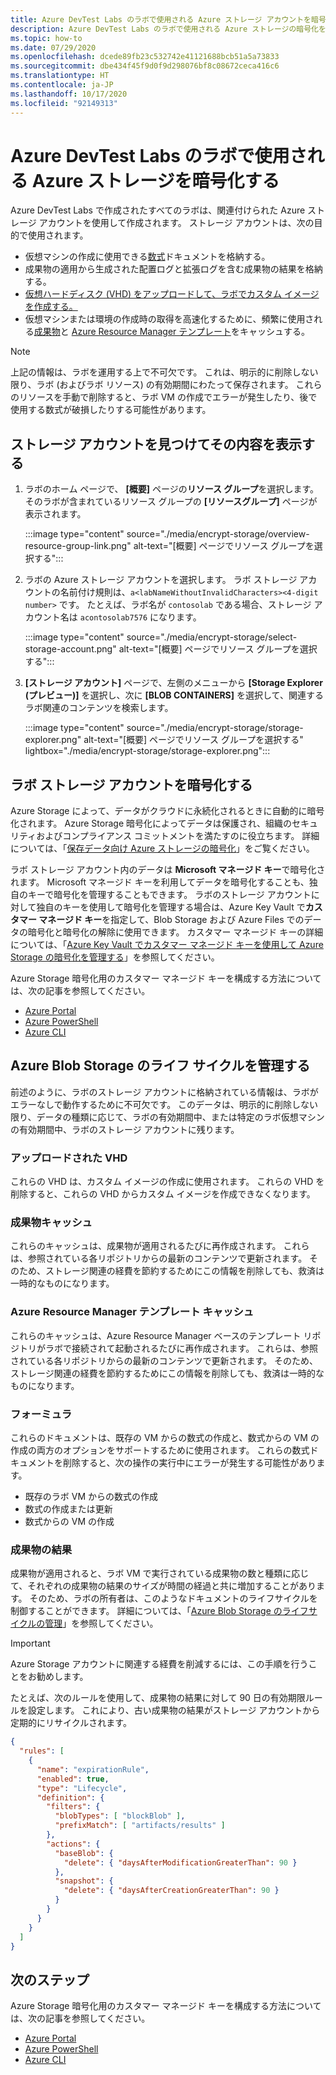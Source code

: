 ```yaml
---
title: Azure DevTest Labs のラボで使用される Azure ストレージ アカウントを暗号化する
description: Azure DevTest Labs のラボで使用される Azure ストレージの暗号化を構成する方法について説明します
ms.topic: how-to
ms.date: 07/29/2020
ms.openlocfilehash: dcede89fb23c532742e41121688bcb51a5a73833
ms.sourcegitcommit: dbe434f45f9d0f9d298076bf8c08672ceca416c6
ms.translationtype: HT
ms.contentlocale: ja-JP
ms.lasthandoff: 10/17/2020
ms.locfileid: "92149313"
---
```

# <a name="encrypt-azure-storage-used-by-a-lab-in-azure-devtest-labs"></a>Azure DevTest Labs のラボで使用される Azure ストレージを暗号化する
Azure DevTest Labs で作成されたすべてのラボは、関連付けられた Azure ストレージ アカウントを使用して作成されます。 ストレージ アカウントは、次の目的で使用されます。 

- 仮想マシンの作成に使用できる[数式](devtest-lab-manage-formulas.md)ドキュメントを格納する。
- 成果物の適用から生成された配置ログと拡張ログを含む成果物の結果を格納する。 
- [仮想ハードディスク (VHD) をアップロードして、ラボでカスタム イメージを作成する。](devtest-lab-create-template.md)
- 仮想マシンまたは環境の作成時の取得を高速化するために、頻繁に使用される[成果物](add-artifact-vm.md)と [Azure Resource Manager テンプレート](devtest-lab-create-environment-from-arm.md)をキャッシュする。

> [!NOTE]
> 上記の情報は、ラボを運用する上で不可欠です。 これは、明示的に削除しない限り、ラボ (およびラボ リソース) の有効期間にわたって保存されます。 これらのリソースを手動で削除すると、ラボ VM の作成でエラーが発生したり、後で使用する数式が破損したりする可能性があります。 

## <a name="locate-the-storage-account-and-view-its-contents"></a>ストレージ アカウントを見つけてその内容を表示する

1. ラボのホーム ページで、 **[概要]** ページの**リソース グループ**を選択します。 そのラボが含まれているリソース グループの **[リソースグループ]** ページが表示されます。 

    :::image type="content" source="./media/encrypt-storage/overview-resource-group-link.png" alt-text="[概要] ページでリソース グループを選択する":::
1. ラボの Azure ストレージ アカウントを選択します。 ラボ ストレージ アカウントの名前付け規則は、`a<labNameWithoutInvalidCharacters><4-digit number>` です。 たとえば、ラボ名が `contosolab` である場合、ストレージ アカウント名は `acontosolab7576` になります。 

    :::image type="content" source="./media/encrypt-storage/select-storage-account.png" alt-text="[概要] ページでリソース グループを選択する":::
3. **[ストレージ アカウント]** ページで、左側のメニューから **[Storage Explorer (プレビュー)]** を選択し、次に **[BLOB CONTAINERS]** を選択して、関連するラボ関連のコンテンツを検索します。 

   :::image type="content" source="./media/encrypt-storage/storage-explorer.png" alt-text="[概要] ページでリソース グループを選択する" lightbox="./media/encrypt-storage/storage-explorer.png":::

## <a name="encrypt-the-lab-storage-account"></a>ラボ ストレージ アカウントを暗号化する
Azure Storage によって、データがクラウドに永続化されるときに自動的に暗号化されます。 Azure Storage 暗号化によってデータは保護され、組織のセキュリティおよびコンプライアンス コミットメントを満たすのに役立ちます。 詳細については、「[保存データ向け Azure ストレージの暗号化](../storage/common/storage-service-encryption.md)」をご覧ください。

ラボ ストレージ アカウント内のデータは **Microsoft マネージド キー**で暗号化されます。 Microsoft マネージド キーを利用してデータを暗号化することも、独自のキーで暗号化を管理することもできます。 ラボのストレージ アカウントに対して独自のキーを使用して暗号化を管理する場合は、Azure Key Vault で**カスタマー マネージド キー**を指定して、Blob Storage および Azure Files でのデータの暗号化と暗号化の解除に使用できます。 カスタマー マネージド キーの詳細については、「[Azure Key Vault でカスタマー マネージド キーを使用して Azure Storage の暗号化を管理する](../storage/common/customer-managed-keys-overview.md)」を参照してください。

Azure Storage 暗号化用のカスタマー マネージド キーを構成する方法については、次の記事を参照してください。 

- [Azure Portal](../storage/common/customer-managed-keys-configure-key-vault.md)
- [Azure PowerShell](../storage/common/customer-managed-keys-configure-key-vault.md)
- [Azure CLI](../storage/common/customer-managed-keys-configure-key-vault.md)


## <a name="manage-the-azure-blob-storage-life-cycle"></a>Azure Blob Storage のライフ サイクルを管理する
前述のように、ラボのストレージ アカウントに格納されている情報は、ラボがエラーなしで動作するために不可欠です。 このデータは、明示的に削除しない限り、データの種類に応じて、ラボの有効期間中、または特定のラボ仮想マシンの有効期間中、ラボのストレージ アカウントに残ります。

### <a name="uploaded-vhds"></a>アップロードされた VHD
これらの VHD は、カスタム イメージの作成に使用されます。 これらの VHD を削除すると、これらの VHD からカスタム イメージを作成できなくなります。

### <a name="artifacts-cache"></a>成果物キャッシュ
これらのキャッシュは、成果物が適用されるたびに再作成されます。 これらは、参照されている各リポジトリからの最新のコンテンツで更新されます。 そのため、ストレージ関連の経費を節約するためにこの情報を削除しても、救済は一時的なものになります。

### <a name="azure-resource-manager-template-cache"></a>Azure Resource Manager テンプレート キャッシュ
これらのキャッシュは、Azure Resource Manager ベースのテンプレート リポジトリがラボで接続されて起動されるたびに再作成されます。 これらは、参照されている各リポジトリからの最新のコンテンツで更新されます。 そのため、ストレージ関連の経費を節約するためにこの情報を削除しても、救済は一時的なものになります。

### <a name="formulas"></a>フォーミュラ
これらのドキュメントは、既存の VM からの数式の作成と、数式からの VM の作成の両方のオプションをサポートするために使用されます。 これらの数式ドキュメントを削除すると、次の操作の実行中にエラーが発生する可能性があります。

- 既存のラボ VM からの数式の作成
- 数式の作成または更新 
- 数式からの VM の作成

### <a name="artifact-results"></a>成果物の結果
成果物が適用されると、ラボ VM で実行されている成果物の数と種類に応じて、それぞれの成果物の結果のサイズが時間の経過と共に増加することがあります。 そのため、ラボの所有者は、このようなドキュメントのライフサイクルを制御することができます。 詳細については、「[Azure Blob Storage のライフサイクルの管理](../storage/blobs/storage-lifecycle-management-concepts.md)」を参照してください。

> [!IMPORTANT]
> Azure Storage アカウントに関連する経費を削減するには、この手順を行うことをお勧めします。 

たとえば、次のルールを使用して、成果物の結果に対して 90 日の有効期限ルールを設定します。 これにより、古い成果物の結果がストレージ アカウントから定期的にリサイクルされます。

```json
{
  "rules": [
    {
      "name": "expirationRule",
      "enabled": true,
      "type": "Lifecycle",
      "definition": {
        "filters": {
          "blobTypes": [ "blockBlob" ],
          "prefixMatch": [ "artifacts/results" ]
        },
        "actions": {
          "baseBlob": {
            "delete": { "daysAfterModificationGreaterThan": 90 }
          },
          "snapshot": {
            "delete": { "daysAfterCreationGreaterThan": 90 }
          }
        }
      }
    }
  ]
}
```

## <a name="next-steps"></a>次のステップ
Azure Storage 暗号化用のカスタマー マネージド キーを構成する方法については、次の記事を参照してください。 

- [Azure Portal](../storage/common/customer-managed-keys-configure-key-vault.md)
- [Azure PowerShell](../storage/common/customer-managed-keys-configure-key-vault.md)
- [Azure CLI](../storage/common/customer-managed-keys-configure-key-vault.md)